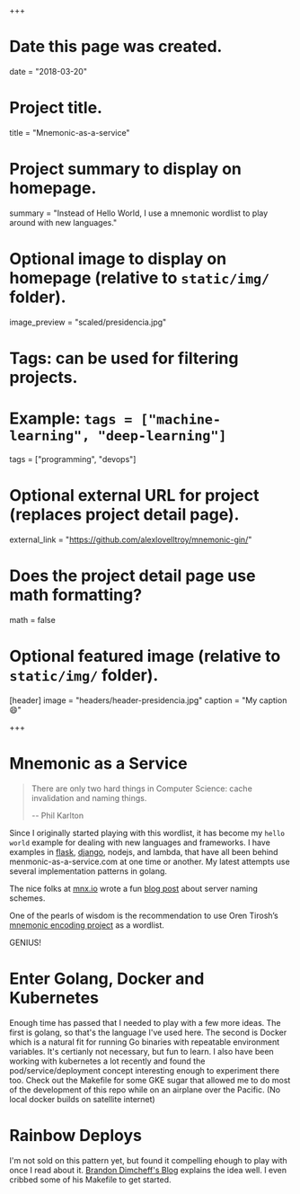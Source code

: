 +++
# Date this page was created.
date = "2018-03-20"

# Project title.
title = "Mnemonic-as-a-service"

# Project summary to display on homepage.
summary = "Instead of Hello World, I use a mnemonic wordlist to play around with new languages."

# Optional image to display on homepage (relative to `static/img/` folder).
image_preview = "scaled/presidencia.jpg"

# Tags: can be used for filtering projects.
# Example: `tags = ["machine-learning", "deep-learning"]`
tags = ["programming", "devops"]

# Optional external URL for project (replaces project detail page).
external_link = "https://github.com/alexlovelltroy/mnemonic-gin/"

# Does the project detail page use math formatting?
math = false

# Optional featured image (relative to `static/img/` folder).
[header]
image = "headers/header-presidencia.jpg"
caption = "My caption :smile:"

+++
# Mnemonic as a Service

>There are only two hard things in Computer Science: cache invalidation and naming things.
>
>-- Phil Karlton

Since I originally started playing with this wordlist, it has become my ```hello world``` example for dealing with new languages and frameworks.  I have examples in [flask](https://github.com/alexlovelltroy/mnemonic-as-a-service), [django](https://github.com/alexlovelltroy/django_mnemonic), nodejs, and lambda, that have all been behind menmonic-as-a-service.com at one time or another.  My latest attempts use several implementation patterns in golang.

The nice folks at [mnx.io](http://mnx.io/) wrote a fun [blog post](http://mnx.io/blog/a-proper-server-naming-scheme/) about server naming schemes.

One of the pearls of wisdom is the recommendation to use Oren Tirosh’s [mnemonic encoding project](http://web.archive.org/web/20090918202746/http://tothink.com/mnemonic/wordlist.html) as a wordlist.

GENIUS!


# Enter Golang, Docker and Kubernetes

Enough time has passed that I needed to play with a few more ideas.  The first is golang, so that's the language I've used here.  The second is Docker which is a natural fit for running Go binaries with repeatable environment variables.  It's certianly not necessary, but fun to learn.  I also have been working with kubernetes a lot recently and found the pod/service/deployment concept interesting enough to experiment there too.  Check out the Makefile for some GKE sugar that allowed me to do most of the development of this repo while on an airplane over the Pacific.  (No local docker builds on satellite internet)

# Rainbow Deploys

I'm not sold on this pattern yet, but found it compelling ehough to play with once I read about it. [Brandon Dimcheff's Blog](http://brandon.dimcheff.com/2018/02/rainbow-deploys-with-kubernetes/) explains the idea well.  I even cribbed some of his Makefile to get started.
